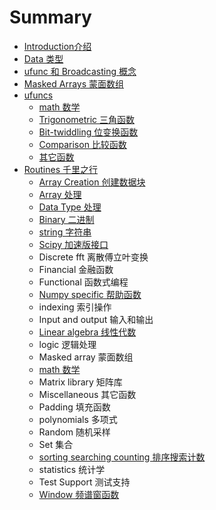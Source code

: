 # Summary

* [Introduction介绍](README.md)
* [Data 类型](chapter1.md)
* [ufunc 和 Broadcasting 概念](ufunc-broadcasting.md)
* [Masked Arrays 蒙面数组](masked-arrays.md)
* [ufuncs](ufuncs.md)
  * [math 数学](ufuncs/math.md)
  * [Trigonometric 三角函数](ufuncs/trigonometric.md)
  * [Bit-twiddling 位变换函数](ufuncs/bit-twiddling.md)
  * [Comparison 比较函数](ufuncs/comparison.md)
  * [其它函数](ufuncs/floating.md)
* [Routines 千里之行](routines.md)
  * [Array Creation 创建数据块](routines/array-creation.md)
  * [Array 处理](routines/array-manipulation.md)
  * [Data Type 处理](routines/data-type.md)
  * [Binary 二进制](routines/binary.md)
  * [string 字符串](routines/string.md)
  * [Scipy 加速版接口](routines/scipy.md)
  * Discrete fft 离散傅立叶变换
  * Financial 金融函数
  * Functional 函数式编程
  * [Numpy specific 帮助函数](routines/numpy-specific.md)
  * indexing 索引操作
  * Input and output 输入和输出
  * [Linear algebra 线性代数](routines/linear-algebra.md)
  * logic 逻辑处理
  * Masked array 蒙面数组
  * [math 数学](routines/math.md)
  * Matrix library 矩阵库
  * Miscellaneous 其它函数
  * Padding 填充函数
  * polynomials 多项式
  * Random 随机采样
  * Set 集合
  * [sorting searching counting 排序搜索计数](routines/sorting-searching-counting.md)
  * statistics 统计学
  * Test Support 测试支持
  * [Window 频谱窗函数](routines/window.md)

